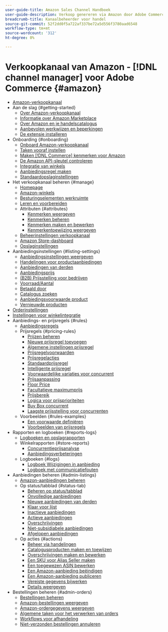 ```yaml
---
user-guide-title: Amazon Sales Channel Handboek
user-guide-description: Verkoop genereren via Amazon door Adobe Commerce of Magento Open Source te integreren met uw [!DNL Amazon Seller Central] account.
breadcrumb-title: Kanaalbeheerder voor handel
source-git-commit: 52f2dd0f5a722af337be72a5d556f3780aad6548
workflow-type: tm+mt
source-wordcount: '312'
ht-degree: 0%

---
```



# Verkoopkanaal van Amazon - [!DNL channel manager] voor Adobe Commerce {#amazon}

- [Amazon-verkoopkanaal](overview.md)
- Aan de slag {#getting-started}
   - [Over Amazon-verkoopkanaal](about-amazon-sales-channel.md)
   - [Informatie over Amazon Marketplace](about-amazon-marketplace.md)
   - [Over Amazon en je handelscatalogus](about-listings-and-catalog.md)
   - [Aanbevolen werkwijzen en beperkingen](amazon-best-practices.md)
   - [De extensie installeren](install.md)
- Onboarding {#onboarding}
   - [Onboard Amazon-verkoopkanaal](amazon-onboarding-home.md)
   - [Taken vooraf instellen](amazon-pre-setup-tasks.md)
   - [Maken [!DNL Commerce] kenmerken voor Amazon](ob-creating-magento-attributes.md)
   - [De Amazon API-sleutel controleren](amazon-verify-api-key.md)
   - [Integratie van winkels](store-integration.md)
   - [Aanbiedingsregel maken](ob-create-listing-rule.md)
   - [Standaardopslaginstellingen](default-store-settings.md)
- Het verkoopkanaal beheren {#manage}
   - [Homepage](amazon-sales-channel-home.md)
   - [Amazon-winkels](managing-stores.md)
   - [Besturingselementen werkruimte](workspace-controls.md)
   - [Leren en voorbereiden](learning-preparation.md)
   - Attributen {#attributes}
      - [Kenmerken weergeven](attributes-view.md)
      - [Kenmerken beheren](managing-attributes.md)
      - [Kenmerken maken en bewerken](creating-attributes.md)
      - [Kenmerkentoewijzing weergeven](amazon-matching-attributes-values.md)
   - [Beheerinstellingen verkoopkanaal](sales-channel-settings.md)
   - [Amazon Store-dashboard](amazon-store-dashboard.md)
   - [Opslaginstellingen](ob-store-review.md)
- Aanbiedingsinstellingen {#listing-settings}
   - [Aanbiedingsinstellingen weergeven](listing-settings.md)
   - [Handelingen voor productaanbiedingen](product-listing-actions.md)
   - [Aanbiedingen van derden](third-party-listing-settings.md)
   - [Aanbiedingsprijs](listing-price.md)
   - [(B2B) Prijsstelling voor bedrijven](business-pricing.md)
   - [Voorraad/Aantal](stock-quantity.md)
   - [Betaald door](fulfilled-by.md)
   - [Catalogus zoeken](catalog-search.md)
   - [Aanbiedingsvoorwaarde product](product-listing-condition.md)
   - [Vernieuwde producten](renewed-products.md)
- [Orderinstellingen](order-settings.md)
- [Instellingen voor winkelintegratie](store-integration-settings.md)
- Aanbiedings- en prijsregels {#rules}
   - [Aanbiedingsregels](listing-rules.md)
   - Prijsregels {#pricing-rules}
      - [Prijzen beheren](pricing-products.md)
      - [Nieuwe prijsregel toevoegen](add-pricing-rule.md)
      - [Algemene instellingen prijsregel](pricing-rule-general-settings.md)
      - [Prijsregelvoorwaarden](pricing-rule-conditions.md)
      - [Prijsregelacties](pricing-rule-actions.md)
      - [Standaardprijsregel](standard-price-rules.md)
      - [Intelligente prijsregel](intelligent-repricing-rules.md)
      - [Voorwaardelijke variaties voor concurrent](competitor-conditional-variances.md)
      - [Prijsaanpassing](price-adjustment.md)
      - [Floor Price](floor-price.md)
      - [Facultatieve maximumprijs](optional-ceiling-price.md)
      - [Prijsbereik](price-scope.md)
      - [Logica voor prijsprioriteiten](price-priority-logic.md)
      - [Buy Box concurrent](buy-box-competitor-pricing.md)
      - [Laagste prijsstelling voor concurrenten](lowest-competitor-pricing.md)
   - Voorbeelden {#rules-examples}
      - [Een voorwaarde definiëren](ob-define-condition-example.md)
      - [Voorbeelden van prijsregels](price-rule-examples.md)
- Rapporten en logboeken {#reports-logs}
   - [Logboeken en opslagrapporten](amazon-logs-reports.md)
   - Winkelrapporten {#store-reports}
      - [Concurrentieprijsanalyse](competitive-price-analysis.md)
      - [Aanbiedingsverbeteringen](listing-improvements.md)
   - Logboeken {#logs}
      - [Logboek Wijzigingen in aanbieding](listing-changes-log.md)
      - [Logboek met communicatiefouten](communication-errors-log.md)
- Aanbiedingen beheren {#admin-listings}
   - [Amazon-aanbiedingen beheren](managing-product-listings.md)
   - Op status/tabblad {#status-tab}
      - [Beheren op status/tabblad](managing-listings-by-tab.md)
      - [Onvolledige aanbiedingen](incomplete-listings.md)
      - [Nieuwe aanbiedingen van derden](new-third-party-listings.md)
      - [Klaar voor lijst](ready-to-list.md)
      - [Inactieve aanbiedingen](inactive-listings.md)
      - [Actieve aanbiedingen](active-listings.md)
      - [Overschrijvingen](overrides.md)
      - [Niet-subsidiabele aanbiedingen](ineligible-listings.md)
      - [Afgelopen aanbiedingen](ended-listings.md)
   - Op acties {#actions}
      - [Beheer via handelingen](managing-listings-by-action.md)
      - [Catalogusproducten maken en toewijzen](creating-assigning-catalog-products.md)
      - [Overschrijvingen maken en bewerken](creating-editing-overrides.md)
      - [Een SKU voor Alias Seller maken](create-alias-seller-sku.md)
      - [Een toegewezen ASIN bewerken](edit-assigned-asin.md)
      - [Een Amazon-aanbieding beëindigen](end-listings-manually.md)
      - [Een Amazon-aanbieding publiceren](publish-listings-manually.md)
      - [Vereiste gegevens bijwerken](amazon-manually-update-incomplete-listing.md)
      - [Details weergeven](product-listing-details.md)
- Bestellingen beheren {#admin-orders}
   - [Bestellingen beheren](managing-orders.md)
   - [Amazon-bestellingen weergeven](amazon-orders-all.md)
   - [Amazon-ordergegevens weergeven](amazon-order-details.md)
   - [Algemene taken voor het verwerken van orders](common-order-processing.md)
   - [Workflows voor afhandeling](fulfillment-workflows.md)
   - [Niet-verzonden bestellingen annuleren](cancel-unshipped-order.md)
